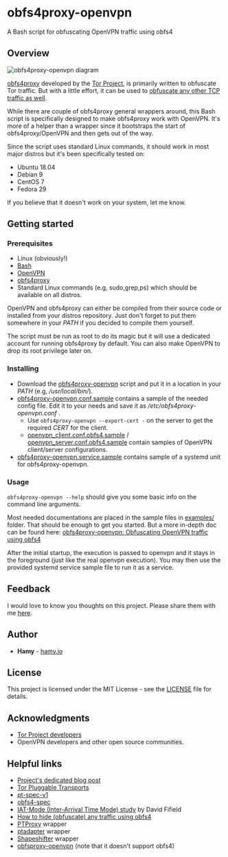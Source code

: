 # obfs4proxy-openvpn

A Bash script for obfuscating OpenVPN traffic using obfs4

## Overview

![obfs4proxy-openvpn diagram](https://github.com/HRomie/obfs4proxy-openvpn/blob/master/img/obfs4proxy-openvpn-diagram.png)

[obfs4proxy](https://github.com/Yawning/obfs4) developed by the [Tor Project](https://www.torproject.org/), is primarily written to obfuscate Tor traffic. But with a little effort, it can be used to [obfuscate any other TCP traffic as well](https://hamy.io/post/000d/how-to-hide-obfuscate-any-traffic-using-obfs4/).

While there are couple of obfs4proxy general wrappers around, this Bash script is specifically designed to make obfs4proxy work with OpenVPN. It's more of a helper than a wrapper since it bootstraps the start of obfs4proxy/OpenVPN and then gets out of the way.

Since the script uses standard Linux commands, it should work in most major distros but it's been specifically tested on:

* Ubuntu 18.04
* Debian 9
* CentOS 7
* Fedora 29

If you believe that it doesn't work on your system, let me know.

## Getting started

### Prerequisites

* Linux (obviously!)
* [Bash](https://www.gnu.org/software/bash/)
* [OpenVPN](https://openvpn.net/)
* [obfs4proxy](https://github.com/Yawning/obfs4)
* Standard Linux commands (e.g, sudo,grep,ps) which should be available on all distros.

OpenVPN and obfs4proxy can either be compiled from their source code or installed from your distros repository. Just don't forget to put them somewhere in your *PATH* if you decided to compile them yourself.

The script must be run as root to do its magic but it will use a dedicated account for running obfs4proxy by default. You can also make OpenVPN to drop its root privilege later on.

### Installing

* Download the [obfs4proxy-openvpn](obfs4proxy-openvpn) script and put it in a location in your *PATH* (e.g, */usr/local/bin/*).
* [obfs4proxy-openvpn.conf.sample](examples/obfs4proxy-openvpn.conf.sample) contains a sample of the needed config file. Edit it to your needs and save it as */etc/obfs4proxy-openvpn.conf* .
  * Use `obfs4proxy-openvpn --export-cert -` on the server to get the required *CERT* for the client.
  * [openvpn_client.conf.obfs4.sample](examples/openvpn_client.conf.obfs4.sample) / [openvpn_server.conf.obfs4.sample](examples/openvpn_server.conf.obfs4.sample) contain samples of OpenVPN client/server configurations.
* [obfs4proxy-openvpn.service.sample](examples/obfs4proxy-openvpn.service.sample) contains sample of a systemd unit for obfs4proxy-openvpn.

### Usage

`obfs4proxy-openvpn --help` should give you some basic info on the command line arguments.

Most needed documentations are placed in the sample files in [examples/](examples/) folder. That should be enough to get you started. But a more in-depth doc can be found here: [obfs4proxy-openvpn: Obfuscating OpenVPN traffic using obfs4](https://hamy.io/post/000f/obfs4proxy-openvpn-obfuscating-openvpn-traffic-using-obfs4/)

After the initial startup, the execution is passed to openvpn and it stays in the foreground (just like the real openvpn execution). You may then use the provided systemd service sample file to run it as a service.

## Feedback

I would love to know you thoughts on this project. Please share them with me [here](https://hamy.io/post/000f/obfs4proxy-openvpn-obfuscating-openvpn-traffic-using-obfs4/#disqus_thread).

## Author

* **Hamy** - [hamy.io](https://hamy.io)

## License

This project is licensed under the MIT License - see the [LICENSE](LICENSE) file for details.

## Acknowledgments

* [Tor Project developers](https://www.torproject.org/about/corepeople.html.en)
* OpenVPN developers and other open source communities.

## Helpful links

* [Project's dedicated blog post](https://hamy.io/post/000f/obfs4proxy-openvpn-obfuscating-openvpn-traffic-using-obfs4/)
* [Tor Pluggable Transports](https://www.torproject.org/docs/pluggable-transports)
* [pt-spec-v1](https://gitweb.torproject.org/torspec.git/tree/pt-spec.txt)
* [obfs4-spec](https://gitweb.torproject.org/pluggable-transports/obfs4.git/tree/doc/obfs4-spec.txt)
* [IAT-Mode (Inter-Arrival Time Mode) study](https://people.torproject.org/~dcf/obfs4-timing/) by David Fifield
* [How to hide (obfuscate) any traffic using obfs4](https://hamy.io/post/000d/how-to-hide-obfuscate-any-traffic-using-obfs4/)
* [PTProxy](https://github.com/gumblex/ptproxy) wrapper
* [ptadapter](https://github.com/twisteroidambassador/ptadapter) wrapper
* [Shapeshifter](https://github.com/OperatorFoundation/shapeshifter-dispatcher) wrapper
* [obfsproxy-openvpn](https://github.com/khavishbhundoo/obfsproxy-openvpn) (note that it doesn't support obfs4)
